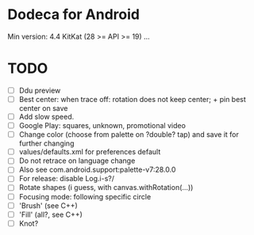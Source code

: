 # Dodeca for Android
Min version: 4.4 KitKat (28 >= API >= 19)
...
# TODO
- [ ] Ddu preview
- [ ] Best center: when trace off: rotation does not keep center; + pin best center on save
- [ ] Add slow speed.
- [ ] Google Play: squares, unknown, promotional video
- [ ] Change color (choose from palette on ?double? tap) and save it for further changing
- [ ] values/defaults.xml for preferences default
- [ ] Do not retrace on language change
- [ ] Also see com.android.support:palette-v7:28.0.0
- [ ] For release: disable Log.i-s?/
- [ ] Rotate shapes (i guess, with canvas.withRotation(...))
- [ ] Focusing mode: following specific circle
- [ ] 'Brush' (see C++)
- [ ] 'Fill' (all?, see C++)
- [ ] Knot?
